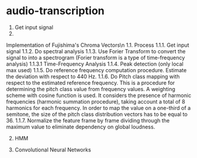 audio-transcription
===================
1. Get input signal
2. 

Implementation of Fujishima's Chroma Vectors\n
    1.1. Process
      1.1.1. Get input signal
      1.1.2. Do spectral analysis
      1.1.3. Use Forier Transform to convert the signal to into a spectrogram
            (Forier transform is a type of time-frequency analysis)
            1.1.3.1 Time-Frequency Analysis
      1.1.4. Peak detection (only local max used)
      1.1.5. Do reference frequency computation procedure. Estimate the deviation with respect to 440 Hz.
      1.1.6. Do Pitch class mapping with respect to the estimated reference frequency. This is a procedure for determining the pitch class value from frequency values. A weighting scheme with cosine function is used. It considers the presence of harmonic frequencies (harmonic summation procedure), taking account a total of 8 harmonics for each frequency. In order to map the value on a one-third of a semitone, the size of the pitch class distribution vectors has to be equal to 36.
      1.1.7. Normalize the feature frame by frame dividing through the maximum value to eliminate dependency on global loudness. 
      
2. HMM

3. Convolutional Neural Networks

